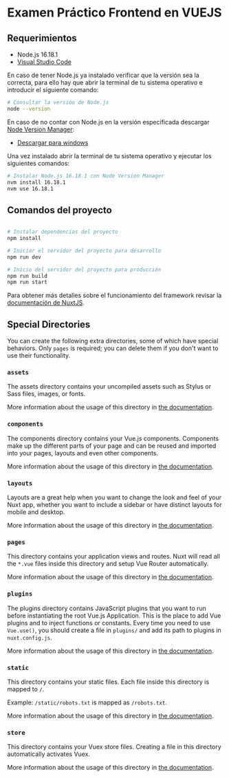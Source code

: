 # Examen Práctico Frontend en VUEJS

## Requerimientos

- Node.js 16.18.1
- [Visual Studio Code](https://code.visualstudio.com/)

En caso de tener Node.js ya instalado verificar que la versión sea la correcta, para ello hay que abrir la terminal 
de tu sistema operativo e introducir el siguiente comando:
```bash
# Consultar la versión de Node.js
node --version
```
En caso de no contar con Node.js en la versión especificada descargar [Node Version Manager](https://github.com/nvm-sh/nvm):
- [Descargar para windows](https://github.com/coreybutler/nvm-windows/releases/download/1.1.10/nvm-setup.exe)

Una vez instalado abrir la terminal de tu sistema operativo y ejecutar los siguientes comandos:
```bash
# Instalar Node.js 16.18.1 con Node Version Manager
nvm install 16.18.1
nvm use 16.18.1
```

## Comandos del proyecto
```bash

# Instalar dependencias del proyecto
npm install

# Iniciar el servidor del proyecto para desarrollo
npm run dev

# Inicio del servidor del proyecto para producción
npm run build
npm run start

```

Para obtener más detalles sobre el funcionamiento del framework revisar la [documentación de NuxtJS](https://nuxtjs.org/docs/get-started/installation).

## Special Directories

You can create the following extra directories, some of which have special behaviors. Only `pages` is required; you can delete them if you don't want to use their functionality.

### `assets`

The assets directory contains your uncompiled assets such as Stylus or Sass files, images, or fonts.

More information about the usage of this directory in [the documentation](https://nuxtjs.org/docs/2.x/directory-structure/assets).

### `components`

The components directory contains your Vue.js components. Components make up the different parts of your page and can be reused and imported into your pages, layouts and even other components.

More information about the usage of this directory in [the documentation](https://nuxtjs.org/docs/2.x/directory-structure/components).

### `layouts`

Layouts are a great help when you want to change the look and feel of your Nuxt app, whether you want to include a sidebar or have distinct layouts for mobile and desktop.

More information about the usage of this directory in [the documentation](https://nuxtjs.org/docs/2.x/directory-structure/layouts).

### `pages`

This directory contains your application views and routes. Nuxt will read all the `*.vue` files inside this directory and setup Vue Router automatically.

More information about the usage of this directory in [the documentation](https://nuxtjs.org/docs/2.x/get-started/routing).

### `plugins`

The plugins directory contains JavaScript plugins that you want to run before instantiating the root Vue.js Application. This is the place to add Vue plugins and to inject functions or constants. Every time you need to use `Vue.use()`, you should create a file in `plugins/` and add its path to plugins in `nuxt.config.js`.

More information about the usage of this directory in [the documentation](https://nuxtjs.org/docs/2.x/directory-structure/plugins).

### `static`

This directory contains your static files. Each file inside this directory is mapped to `/`.

Example: `/static/robots.txt` is mapped as `/robots.txt`.

More information about the usage of this directory in [the documentation](https://nuxtjs.org/docs/2.x/directory-structure/static).

### `store`

This directory contains your Vuex store files. Creating a file in this directory automatically activates Vuex.

More information about the usage of this directory in [the documentation](https://nuxtjs.org/docs/2.x/directory-structure/store).
